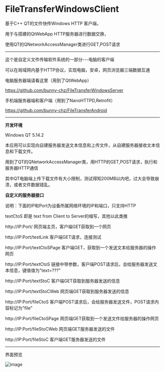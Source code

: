 # FileTransferWindowsClient
基于C++ QT的文件快传Windows HTTP 客户端，

用于与搭建的QtWebApp HTTP服务器进行数据交换，

使用QT的QNetworkAccessManager类进行GET,POST请求


-----------------------------------------------------------

这个是自定义文件传输软件系统的一部分---电脑的客户端

可以在局域网内基于HTTP协议，实现电脑，安卓，网页浏览器三端数据互通

电脑服务器端请看这里（用到了QtWebApp）

https://github.com/bunny-chz/FileTransferWindowsServer

手机端服务器端和客户端（用到了NanoHTTPD,Retrofit）

https://github.com/bunny-chz/FileTransferAndroid

----------------------------------------------------------

**开发环境**

Windows QT 5.14.2


本应用可以实现向自建服务器发送文本信息和上传文件，从自建服务器接收文本信息和下载文件。

用到了QT的QNetworkAccessManager类，用HTTP的GET,POST请求，执行和服务器HTTP通信

其中QT电脑端上传下载文件有大小限制，测试得知200MB以内吧，过大会导致崩溃，或者文件数据错乱。

**自定义的服务器接口**

说明：下面的IP和Port为设备所属网络环境的IP和端口，只支持HTTP

textCtoS 即是 text from Client to Server的缩写，其他以此类推


http://IP:Port/ 网页端主页，客户端GET获取到一个网页

http://IP:Port/testLink 客户端GET请求，连接测试

http://IP:Port/textCtoSPage 客户端GET，获取到一个发送文本给服务器的操作网页

http://IP:Port/textCtoS 链接中带参数，客户端POST请求后，会给服务器发送文本信息，键值值为"text=???"

http://IP:Port/textStoC 客户端GET获取到服务器发送的信息

http://IP:Port/textStoCWeb 网页端GET获取到服务器发送的信息

http://IP:Port/fileCtoS 客户端POST请求后，会给服务器发送文件，POST请求内容标记为"file"

http://IP:Port/fileCtoSPage 网页端GET获取到一个发送文件给服务器的操作网页

http://IP:Port/fileStoCWeb 网页端GET服务器发送的文件

http://IP:Port/fileStoC 客户端GET服务器发送的文件

---------------------------------------------------

界面预览

![image](https://user-images.githubusercontent.com/57706599/197377959-746083e8-d3a3-485d-955c-b5482c601f2d.png)

